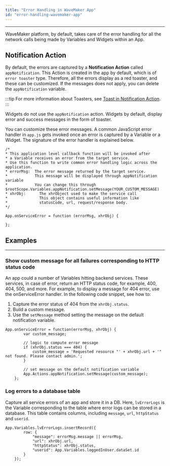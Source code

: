 ```yaml
---
title: "Error Handling in WaveMaker App"
id: "error-handling-wavemaker-app"
---
```

---

WaveMaker platform, by default, takes care of the error handling for all the network calls being made by Variables and Widgets within an App.

## Notification Action

By default, the errors are captured by a **Notification Action** called `appNotification`. This Action is created in the app by default, which is of `error toaster` type. Therefore, all the errors display as a red toaster, and these can be customized. If the messages does not apply, you can delete the `appNotification` variable.

:::tip
For more information about Toasters, see [Toast in Notification Action](/learn/app-development/variables/notification-action#toast).
:::

Widgets do not use the `appNotification` action. Widgets by default, display error and success messages in the form of toaster.

You can customize these error messages. A common JavaScript error handler in `app.js` gets invoked once an error is captured by a Variable or a Widget. The signature of the error handler is explained below.

```
/*
* This application level callback function will be invoked after
* a Variable receives an error from the target service.
* Use this function to write common error handling logic across the application.
* errorMsg:  The error message returned by the target service.
*            This message will be displayed through appNotification variable
*            You can change this through $rootScope.Variables.appNotification.setMessage(YOUR_CUSTOM_MESSAGE)
* xhrObj:      The xhrObject used to make the service call
*              This object contains useful information like
*              statusCode, url, request/response body.
*/

App.onServiceError = function (errorMsg, xhrObj) {

};
```
## Examples
---

### Show custom message for all failures corresponding to HTTP status code

An app could a number of Variables hitting backend services. These services, in case of error, return an HTTP status code, for example, 400, 404, 500, and more. For example, to display a message for 404 error, use the onServiceError handler. In the following code snippet, see how to:

1. Capture the error status of 404 from the `xhrObj.status`.
2. Build a custom message.
3. Use the `setMessage` method setting the message on the default notification variable.

```
App.onServiceError = function(errorMsg, xhrObj) {
        var custom_message;

        // logic to compute error message
        if (xhrObj.status === 404) {
            custom_message = 'Requested resource "' + xhrObj.url + '" not found. Please contact admin.';
        }

        // set message on the default notification variable
        App.Actions.appNotification.setMessage(custom_message);
    };
```

### Log errors to a database table

Capture all service errors of an app and store it in a DB. Here, `lvErrorLogs` is the Variable corresponding to the table where error logs can be stored in a database. This table contains columns, including `message`, `url`, `httpStatus` and `userid`.

```
App.Variables.lvErrorLogs.insertRecord({
        row: {
            "message": errorMsg.message || errorMsg,
            "url": xhrObj.url,
            "httpStatus": xhrObj.status,
            "userid": App.Variables.loggedInUser.dataSet.id
        }
    });
```
